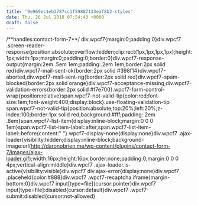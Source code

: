 ```yaml
---
title: '9e969ec1eb3787cc1f59887133eaf8b2-styles'
date: Thu, 26 Jul 2018 07:54:43 +0000
draft: false
---
```


/\*\*handles:contact-form-7\*\*/ div.wpcf7{margin:0;padding:0}div.wpcf7 .screen-reader-response{position:absolute;overflow:hidden;clip:rect(1px,1px,1px,1px);height:1px;width:1px;margin:0;padding:0;border:0}div.wpcf7-response-output{margin:2em .5em 1em;padding:.2em 1em;border:2px solid red}div.wpcf7-mail-sent-ok{border:2px solid #398f14}div.wpcf7-aborted,div.wpcf7-mail-sent-ng{border:2px solid red}div.wpcf7-spam-blocked{border:2px solid orange}div.wpcf7-acceptance-missing,div.wpcf7-validation-errors{border:2px solid #f7e700}.wpcf7-form-control-wrap{position:relative}span.wpcf7-not-valid-tip{color:red;font-size:1em;font-weight:400;display:block}.use-floating-validation-tip span.wpcf7-not-valid-tip{position:absolute;top:20%;left:20%;z-index:100;border:1px solid red;background:#fff;padding:.2em .8em}span.wpcf7-list-item{display:inline-block;margin:0 0 0 1em}span.wpcf7-list-item-label::after,span.wpcf7-list-item-label::before{content:" "}.wpcf7-display-none{display:none}div.wpcf7 .ajax-loader{visibility:hidden;display:inline-block;background-image:url(http://daronobrien.me/wp-content/plugins/contact-form-7/images/ajax-loader.gif);width:16px;height:16px;border:none;padding:0;margin:0 0 0 4px;vertical-align:middle}div.wpcf7 .ajax-loader.is-active{visibility:visible}div.wpcf7 div.ajax-error{display:none}div.wpcf7 .placeheld{color:#888}div.wpcf7 .wpcf7-recaptcha iframe{margin-bottom:0}div.wpcf7 input\[type=file\]{cursor:pointer}div.wpcf7 input\[type=file\]:disabled{cursor:default}div.wpcf7 .wpcf7-submit:disabled{cursor:not-allowed}